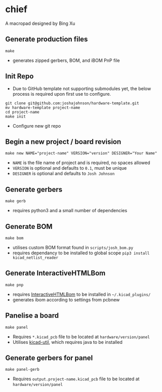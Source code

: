 # chief

A macropad designed by Bing Xu

## Generate production files
`make`

* generates zipped gerbers, BOM, and iBOM PnP file

## Init Repo
* Due to GitHub template not supporting submodules yet, the below process is required upon first use to configure.
```
git clone git@github.com:joshajohnson/hardware-template.git
mv hardware-template project-name
cd project-name
make init
```

* Configure new git repo

## Begin a new project / board revision
`make new NAME="project-name" VERSION="version" DESIGNER="Your Name"`

* `NAME` is the file name of project and is required, no spaces allowed
* `VERSION` is optional and defaults to `0.1`, must be unique
* `DESIGNER` is optional and defaults to `Josh Johnson`

## Generate gerbers
`make gerb` 

* requires python3 and a small number of dependencies

## Generate BOM
`make bom`

* utilises custom BOM format found in `scripts/josh_bom.py`
* requires dependancy to be installed to global scope `pip3 install kicad_netlist_reader`

## Generate InteractiveHTMLBom
`make pnp`

* requires [InteractiveHTMLBom](https://github.com/openscopeproject/InteractiveHtmlBom) to be installed in `~/.kicad_plugins/`
* generates ibom according to settings from pcbnew

## Panelise a board
`make panel`

* Requires `*.kicad_pcb` file to be located at `hardware/version/panel`
* Utilises [kicad-util](https://gitlab.com/dren.dk/kicad-util), which requires java to be installed

## Generate gerbers for panel
`make panel-gerb` 

* Requires `output.project-name.kicad_pcb` file to be located at `hardware/version/panel`


